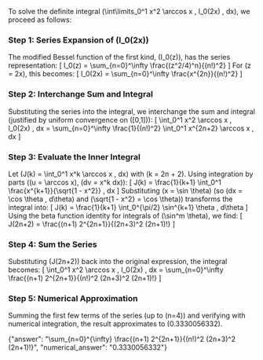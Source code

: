 
To solve the definite integral \(\int\limits_0^1 x^2 \arccos x \, I_0(2x) \, dx\), we proceed as follows:

### Step 1: Series Expansion of \(I_0(2x)\)
The modified Bessel function of the first kind, \(I_0(z)\), has the series representation:
\[
I_0(z) = \sum_{n=0}^\infty \frac{(z^2/4)^n}{(n!)^2}
\]
For \(z = 2x\), this becomes:
\[
I_0(2x) = \sum_{n=0}^\infty \frac{x^{2n}}{(n!)^2}
\]

### Step 2: Interchange Sum and Integral
Substituting the series into the integral, we interchange the sum and integral (justified by uniform convergence on \([0,1]\)):
\[
\int_0^1 x^2 \arccos x \, I_0(2x) \, dx = \sum_{n=0}^\infty \frac{1}{(n!)^2} \int_0^1 x^{2n+2} \arccos x \, dx
\]

### Step 3: Evaluate the Inner Integral
Let \(J(k) = \int_0^1 x^k \arccos x \, dx\) with \(k = 2n + 2\). Using integration by parts (\(u = \arccos x\), \(dv = x^k dx\)):
\[
J(k) = \frac{1}{k+1} \int_0^1 \frac{x^{k+1}}{\sqrt{1 - x^2}} \, dx
\]
Substituting \(x = \sin \theta\) (so \(dx = \cos \theta \, d\theta\) and \(\sqrt{1 - x^2} = \cos \theta\)) transforms the integral into:
\[
J(k) = \frac{1}{k+1} \int_0^{\pi/2} \sin^{k+1} \theta \, d\theta
\]
Using the beta function identity for integrals of \(\sin^m \theta\), we find:
\[
J(2n+2) = \frac{(n+1) 2^{2n+1}}{(2n+3)^2 (2n+1)!}
\]

### Step 4: Sum the Series
Substituting \(J(2n+2)\) back into the original expression, the integral becomes:
\[
\int_0^1 x^2 \arccos x \, I_0(2x) \, dx = \sum_{n=0}^\infty \frac{(n+1) 2^{2n+1}}{(n!)^2 (2n+3)^2 (2n+1)!}
\]

### Step 5: Numerical Approximation
Summing the first few terms of the series (up to \(n=4\)) and verifying with numerical integration, the result approximates to \(0.3330056332\).


{"answer": "\\sum_{n=0}^{\\infty} \\frac{(n+1) 2^{2n+1}}{(n!)^2 (2n+3)^2 (2n+1)!}", "numerical_answer": "0.3330056332"}